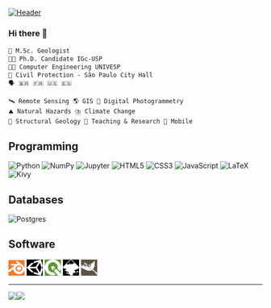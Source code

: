 [![Header](https://raw.githubusercontent.com/cdviana/cdviana/master/landscape_banner.gif)](https://www.researchgate.net/profile/Camila-Viana-3)<!-- Inspired by github.com/adamalston/adamalston -->

### Hi there 👋

    📜 M.Sc. Geologist
    👩‍🎓 Ph.D. Candidate IGc-USP
    👩‍🎓 Computer Engineering UNIVESP 
    💼 Civil Protection - São Paulo City Hall
    🗣️ 🇧🇷 🇫🇷 🇺🇸 🇪🇸
      
    🛰️ Remote Sensing 🌎 GIS 📸 Digital Photogrammetry
    ⛰️ Natural Hazards ⛈️ Climate Change 
    🧭 Structural Geology 🔎 Teaching & Research 📱 Mobile


## Programming
<img alt="Python" src="https://img.shields.io/badge/python%20-%2314354C.svg?&style=for-the-badge&logo=python&logoColor=white"/> <img alt="NumPy" src="https://img.shields.io/badge/numpy%20-%23013243.svg?&style=for-the-badge&logo=numpy&logoColor=white" /> <img alt="Jupyter" src="https://img.shields.io/badge/Jupyter%20-%23F37626.svg?&style=for-the-badge&logo=Jupyter&logoColor=white" /> <img alt="HTML5" src="https://img.shields.io/badge/html5%20-%23E34F26.svg?&style=for-the-badge&logo=html5&logoColor=white"/> <img alt="CSS3" src="https://img.shields.io/badge/css3%20-%231572B6.svg?&style=for-the-badge&logo=css3&logoColor=white"/> <img alt="JavaScript" src="https://img.shields.io/badge/javascript%20-%23323330.svg?&style=for-the-badge&logo=javascript&logoColor=%23F7DF1E"/> <img alt="LaTeX" src="https://img.shields.io/badge/latex%20-%23008080.svg?&style=for-the-badge&logo=latex&logoColor=white"/> <img alt="Kivy" src="https://img.shields.io/badge/kivy%20-%23bebebe.svg?&style=for-the-badge&logo=kivy&logoColor=fff" alt="Badge Name"/>

## Databases
<img alt="Postgres" src ="https://img.shields.io/badge/postgres-%23316192.svg?&style=for-the-badge&logo=postgresql&logoColor=white"/>

## Software
<img alt="Blender" height="32" width="32" src="https://raw.githubusercontent.com/cdviana/cdviana/master/blender.svg"/> <img alt="Unity" height="32" width="32" src="https://raw.githubusercontent.com/cdviana/cdviana/master/unity.svg"/> <img alt="qgis" height="32" width="32" src="https://raw.githubusercontent.com/cdviana/cdviana/master/qgis.svg"/> <img alt="inkscape" height="32" width="32" src="https://raw.githubusercontent.com/cdviana/cdviana/master/inkscape.svg"/> <img alt="GIMP" height="32" width="32" src="https://raw.githubusercontent.com/cdviana/cdviana/master/gimp.svg"/>

-----

<img height="137px" src="https://github-readme-stats.vercel.app/api?username=cdviana&hide_title=true&hide_border=true&show_icons=true&include_all_commits=true&count_private=true&line_height=21&text_color=000&icon_color=000&bg_color=0,b3cde0,6497b1,005b96&theme=graywhite" /><!-- wi*quL3fcV --><img height="137px" src="https://github-readme-stats.vercel.app/api/top-langs/?username=cdviana&hide=html&hide_title=true&hide_border=true&layout=compact&langs_count=7&exclude_repo=comp426,Redventures-Movie-Quotes&text_color=fff&icon_color=fff&bg_color=0,005b96,03396c,011f4b&theme=graywhite" /></a>



<!--
**cdviana/cdviana** is a ✨ _special_ ✨ repository because its `README.md` (this file) appears on your GitHub profile.

Here are some ideas to get you started:

- 🔭 I’m currently working on ...
- 🌱 I’m currently learning ...
- 👯 I’m looking to collaborate on ...
- 🤔 I’m looking for help with ...
- 💬 Ask me about ...
- 📫 How to reach me: ...
- 😄 Pronouns: ...
- ⚡ Fun fact: ...
-->
